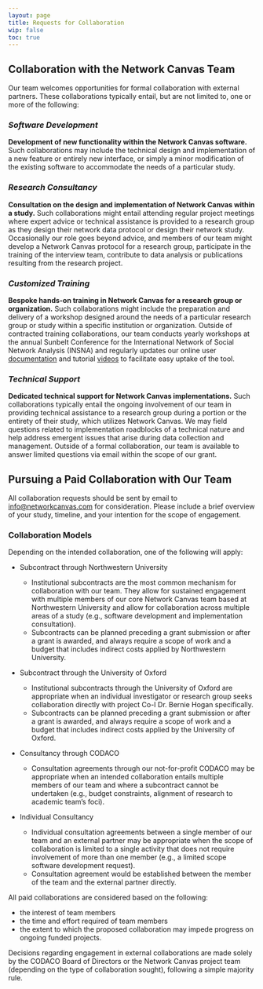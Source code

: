 ```yaml
---
layout: page
title: Requests for Collaboration
wip: false
toc: true
---
```


## Collaboration with the Network Canvas Team

Our team welcomes opportunities for formal collaboration with external partners. These collaborations typically entail, but are not limited to, one or more of the following:

### _Software Development_

**Development of new functionality within the Network Canvas software.** Such collaborations may include the technical design and implementation of a new feature or entirely new interface, or simply a minor modification of the existing software to accommodate the needs of a particular study.

### _Research Consultancy_

**Consultation on the design and implementation of Network Canvas within a study.** Such collaborations might entail attending regular project meetings where expert advice or technical assistance is provided to a research group as they design their network data protocol or design their network study. Occasionally our role goes beyond advice, and members of our team might develop a Network Canvas protocol for a research group, participate in the training of the interview team, contribute to data analysis or publications resulting from the research project.

### _Customized Training_

**Bespoke hands-on training in Network Canvas for a research group or organization.** Such collaborations might include the preparation and delivery of a workshop designed around the needs of a particular research group or study within a specific institution or organization. Outside of contracted training collaborations, our team conducts yearly workshops at the annual Sunbelt Conference for the International Network of Social Network Analysis (INSNA) and regularly updates our online user [documentation](https://documentation.networkcanvas.com/) and tutorial [videos](https://www.youtube.com/channel/UC3uFCh2HlR8iqiYhRNomUqQ) to facilitate easy uptake of the tool.

### _Technical Support_

**Dedicated technical support for Network Canvas implementations.** Such collaborations typically entail the ongoing involvement of our team in providing technical assistance to a research group during a portion or the entirety of their study, which utilizes Network Canvas. We may field questions related to implementation roadblocks of a technical nature and help address emergent issues that arise during data collection and management. Outside of a formal collaboration, our team is available to answer limited questions via email within the scope of our grant.

## Pursuing a Paid Collaboration with Our Team

All collaboration requests should be sent by email to [info@networkcanvas.com](mailto:info@networkcanvas.com) for consideration. Please include a brief overview of your study, timeline, and your intention for the scope of engagement.

### Collaboration Models

Depending on the intended collaboration, one of the following will apply:

- Subcontract through Northwestern University

  - Institutional subcontracts are the most common mechanism for collaboration with our team. They allow for sustained engagement with multiple members of our core Network Canvas team based at Northwestern University and allow for collaboration across multiple areas of a study (e.g., software development and implementation consultation).
  - Subcontracts can be planned preceding a grant submission or after a grant is awarded, and always require a scope of work and a budget that includes indirect costs applied by Northwestern University.

- Subcontract through the University of Oxford

  - Institutional subcontracts through the University of Oxford are appropriate when an individual investigator or research group seeks collaboration directly with project Co-I Dr. Bernie Hogan specifically.
  - Subcontracts can be planned preceding a grant submission or after a grant is awarded, and always require a scope of work and a budget that includes indirect costs applied by the University of Oxford.

- Consultancy through CODACO

  - Consultation agreements through our not-for-profit CODACO may be appropriate when an intended collaboration entails multiple members of our team and where a subcontract cannot be undertaken (e.g., budget constraints, alignment of research to academic team’s foci).

- Individual Consultancy

  - Individual consultation agreements between a single member of our team and an external partner may be appropriate when the scope of collaboration is limited to a single activity that does not require involvement of more than one member (e.g., a limited scope software development request).
  - Consultation agreement would be established between the member of the team and the external partner directly.

All paid collaborations are considered based on the following:

- the interest of team members
- the time and effort required of team members
- the extent to which the proposed collaboration may impede progress on ongoing funded projects.

Decisions regarding engagement in external collaborations are made solely by the CODACO Board of Directors or the Network Canvas project team (depending on the type of collaboration sought), following a simple majority rule.
